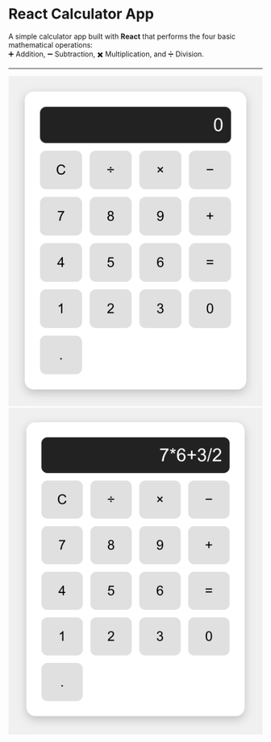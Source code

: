 #  React Calculator App

A simple calculator app built with **React** that performs the four basic mathematical operations:  
➕ Addition, ➖ Subtraction, ✖️ Multiplication, and ➗ Division.

---

![start](./Start.png)
![Example](./Example.png)
